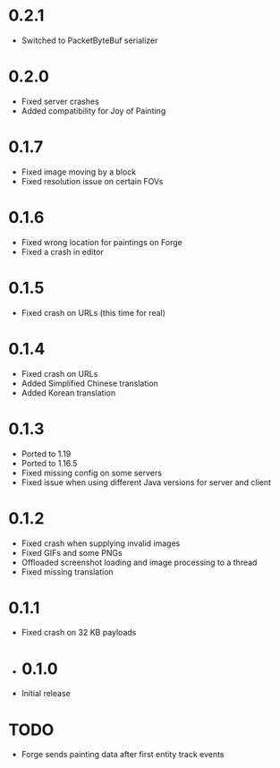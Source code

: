 # 0.2.1

* Switched to PacketByteBuf serializer

# 0.2.0

* Fixed server crashes
* Added compatibility for Joy of Painting

# 0.1.7

* Fixed image moving by a block
* Fixed resolution issue on certain FOVs

# 0.1.6

* Fixed wrong location for paintings on Forge
* Fixed a crash in editor

# 0.1.5

* Fixed crash on URLs (this time for real)

# 0.1.4

* Fixed crash on URLs
* Added Simplified Chinese translation
* Added Korean translation

# 0.1.3

* Ported to 1.19
* Ported to 1.16.5
* Fixed missing config on some servers
* Fixed issue when using different Java versions for server and client

# 0.1.2

* Fixed crash when supplying invalid images
* Fixed GIFs and some PNGs
* Offloaded screenshot loading and image processing to a thread
* Fixed missing translation

# 0.1.1

* Fixed crash on 32 KB payloads

* # 0.1.0

* Initial release

# TODO

* Forge sends painting data after first entity track events